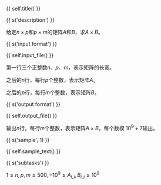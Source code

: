 {{ self.title() }}

{{ s('description') }}

给定$n\times p$和$p\times m$的矩阵$A$和$B$，求$A\times B$。

{{ s('input format') }}

{{ self.input_file() }}

第一行三个正整数$n$、$p$、$m$，表示矩阵的长宽。

之后的$n$行，每行$p$个整数，表示矩阵$A$。

之后的$p$行，每行$m$个整数，表示矩阵$B$。

{{ s('output format') }}

{{ self.output_file() }}

输出$n$行，每行$m$个整数，表示矩阵$A \times B$，每个数模 $10 ^ 9 + 7$输出。

{{ s('sample', 1) }}

{{ self.sample_text() }}

{{ s('subtasks') }}

$1\le n,p,m\le 500,-10^9\le A_{i,j},B_{i,j}\le 10^9$